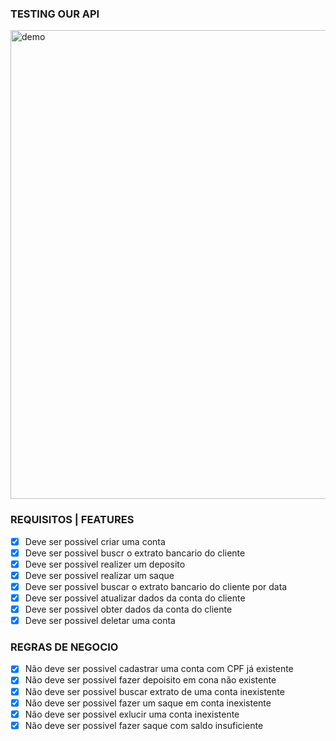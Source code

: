 ### TESTING OUR API

<img src="./demo.gif" alt="demo " width="750" />



### REQUISITOS | FEATURES
- [x] Deve ser possivel criar uma conta
- [x] Deve ser possivel  buscr o extrato bancario do cliente
- [x] Deve ser possivel  realizer um deposito
- [x] Deve ser possivel  realizar um saque
- [x] Deve ser possivel  buscar o extrato bancario do cliente por data
- [x] Deve ser possivel  atualizar dados da conta do cliente
- [x] Deve ser possivel  obter dados da conta do cliente
- [x] Deve ser possivel  deletar uma conta

### REGRAS DE NEGOCIO
- [x] Não deve ser possivel cadastrar uma conta com CPF já existente
- [x] Não deve ser possivel fazer depoisito em cona não existente
- [x] Não deve ser possivel buscar extrato de uma conta inexistente
- [x] Não deve ser possivel fazer um saque em conta inexistente
- [x] Não deve ser possivel exlucir uma conta inexistente
- [x] Não deve ser possivel fazer saque com saldo insuficiente